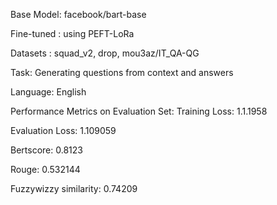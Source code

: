 Base Model: facebook/bart-base

Fine-tuned : using PEFT-LoRa

Datasets : squad_v2, drop, mou3az/IT_QA-QG

Task: Generating questions from context and answers

Language: English

Performance Metrics on Evaluation Set:
Training Loss: 1.1.1958

Evaluation Loss: 1.109059

Bertscore: 0.8123

Rouge: 0.532144

Fuzzywizzy similarity: 0.74209

